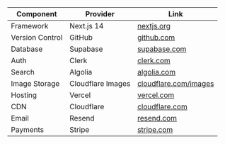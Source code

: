 | Component     | Provider          | Link                                       |
| ------------- | ----------------- | ------------------------------------------ |
| Framework     | Next.js 14        | [nextjs.org](https://nextjs.org/)          |
| Version Control | GitHub          | [github.com](https://github.com/)          |
| Database      | Supabase          | [supabase.com](https://supabase.com/)      |
| Auth          | Clerk             | [clerk.com](https://clerk.com/)            |
| Search        | Algolia           | [algolia.com](https://www.algolia.com/)    |
| Image Storage | Cloudflare Images | [cloudflare.com/images](https://developers.cloudflare.com/images/) |
| Hosting       | Vercel            | [vercel.com](https://vercel.com/)          |
| CDN           | Cloudflare        | [cloudflare.com](https://www.cloudflare.com/) |
| Email         | Resend            | [resend.com](https://resend.com/)          |
| Payments      | Stripe            | [stripe.com](https://stripe.com/)          |
